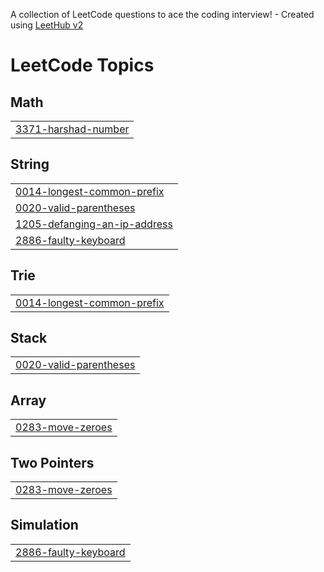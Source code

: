 A collection of LeetCode questions to ace the coding interview! - Created using [LeetHub v2](https://github.com/arunbhardwaj/LeetHub-2.0)
<!---LeetCode Topics Start-->
# LeetCode Topics
## Math
|  |
| ------- |
| [3371-harshad-number](https://github.com/Rajaselvam-M/leetcode/tree/master/3371-harshad-number) |
## String
|  |
| ------- |
| [0014-longest-common-prefix](https://github.com/Rajaselvam-M/leetcode/tree/master/0014-longest-common-prefix) |
| [0020-valid-parentheses](https://github.com/Rajaselvam-M/leetcode/tree/master/0020-valid-parentheses) |
| [1205-defanging-an-ip-address](https://github.com/Rajaselvam-M/leetcode/tree/master/1205-defanging-an-ip-address) |
| [2886-faulty-keyboard](https://github.com/Rajaselvam-M/leetcode/tree/master/2886-faulty-keyboard) |
## Trie
|  |
| ------- |
| [0014-longest-common-prefix](https://github.com/Rajaselvam-M/leetcode/tree/master/0014-longest-common-prefix) |
## Stack
|  |
| ------- |
| [0020-valid-parentheses](https://github.com/Rajaselvam-M/leetcode/tree/master/0020-valid-parentheses) |
## Array
|  |
| ------- |
| [0283-move-zeroes](https://github.com/Rajaselvam-M/leetcode/tree/master/0283-move-zeroes) |
## Two Pointers
|  |
| ------- |
| [0283-move-zeroes](https://github.com/Rajaselvam-M/leetcode/tree/master/0283-move-zeroes) |
## Simulation
|  |
| ------- |
| [2886-faulty-keyboard](https://github.com/Rajaselvam-M/leetcode/tree/master/2886-faulty-keyboard) |
<!---LeetCode Topics End-->